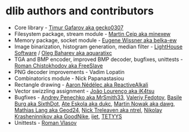 # dlib authors and contributors
* Core library - [Timur Gafarov aka gecko0307](https://github.com/gecko0307)
* Filesystem package, stream module - [Martin Cejp aka minexew](https://github.com/minexew)
* Memory package, socket module - [Eugene Wissner aka belka-ew](https://github.com/belka-ew)
* Image binarization, histogram generation, median filter - [LightHouse Software](http://lhs-blog.info/) / [Oleg Baharev aka aquaratixc](https://github.com/aquaratixc)
* TGA and BMP encoder, improved BMP decoder, bugfixes, unittests - [Roman Chistokhodov aka FreeSlave](https://github.com/FreeSlave)
* PNG decoder improvements - Vadim Lopatin
* Combinatorics module - Nick Papanastasiou
* Rectangle drawing - [Aaron Nédélec aka ReactiveAlkali](https://github.com/ReactiveAlkali)
* Vector swizzling assignment - [João Lourenço aka iK4tsu](https://github.com/iK4tsu)
* Bugfixes - [Andrey Penechko aka MrSmith33](https://github.com/MrSmith33), [Valeriy Fedotov](https://github.com/Valera), [Basile Burg aka SixthDot](https://github.com/SixthDot), [Ate Eskola aka dukc](https://github.com/dukc), [Martin Nowak aka dawg](https://github.com/MartinNowak), [Mathias Lang aka Geod24](https://github.com/Geod24), [Nick Treleaven aka ntrel](https://github.com/ntrel), [Nikolay Krasheninnikov aka GoodNike](https://github.com/GoodNike), [ijet](https://github.com/my-ijet), [TETYYS](https://github.com/TETYYS)
* Unittests - [Roman Vlasov](https://github.com/VlasovRoman)
